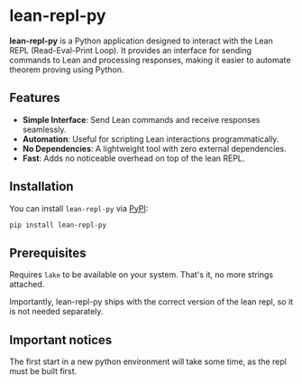 # lean-repl-py

**lean-repl-py** is a Python application designed to interact with the Lean REPL (Read-Eval-Print Loop). It provides an interface for sending commands to Lean and processing responses, making it easier to automate theorem proving using Python.

## Features

- **Simple Interface**: Send Lean commands and receive responses seamlessly.
- **Automation**: Useful for scripting Lean interactions programmatically.
- **No Dependencies**: A lightweight tool with zero external dependencies.
- **Fast**: Adds no noticeable overhead on top of the lean REPL.

## Installation

You can install `lean-repl-py` via [PyPI](https://pypi.org/):

```bash
pip install lean-repl-py
```

## Prerequisites
Requires `lake` to be available on your system. That's it, no more strings attached.

Importantly, lean-repl-py ships with the correct version of the lean repl, so it is not needed separately.

## Important notices

The first start in a new python environment will take some time, as the repl must be built first.
